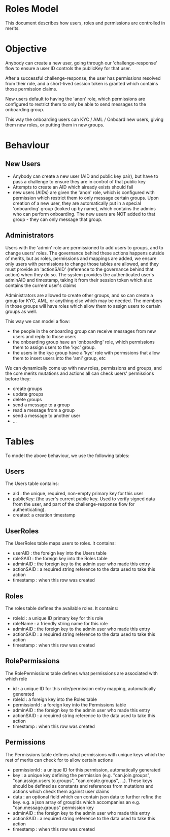 # Roles Model


This document describes how users, roles and permissions are controlled in merits.

# Objective

Anybody can create a new user, going through our 'challenge-response' flow to ensure a user ID controls the publicKey for that user.

After a successful challenge-response, the user has permissions resolved from their role, and a short-lived session token is granted which contains those permission claims.

New users default to having the 'anon' role, which permissions are configured to restrict them to only be able to send messages to the onboarding group.

This way the onboarding users can KYC / AML / Onboard new users, giving them new roles, or putting them in new groups.

# Behaviour

## New Users
 * Anybody can create a new user (AID and public key pair), but have to pass a challenge to ensure they are in control of that public key
 * Attempts to create an AID which already exists should fail
 * new users (AIDs) are given the 'anon' role, which is configured with permission which restrict them to only message certain groups. Upon creation of a new user, they are automatically put in a special 'onboarding' group (looked up by name), which contains the admins who can perform onboarding. The new users are NOT added to that group - they can only message that group.

## Administrators
 Users with the 'admin' role are permissioned to add users to groups, and to change users' roles. The governance behind these actions happens outside of merits, but as roles, permissions and mappings are added, we ensure only users with permissions to change those tables are allowed, and they must provide an 'actionSAID' (reference to the governance behind that action) when they do so. The system provides the authenticated user's adminAID and timestamp, taking it from their session token which also contains the current user's claims

Administrators are allowed to create other groups, and so can create a group for KYC, AML, or anything else which may be needed. The members in those groups will have roles which allow them to assign users to certain groups as well.

This way we can model a flow:

 * the people in the onboarding group can receive messages from new users and reply to those users
 * the onboarding group have an 'onboarding' role, which permissions them to assign users to the 'kyc' group.
 * the users in the kyc group have a 'kyc' role with permssions that allow them to insert users into the 'aml' group, etc

We can dynamically come up with new roles, permissions and groups, and the core merits mutations and actions all can check users' permissions before they:
 * create groups
 * update groups
 * delete groups
 * send a message to a group
 * read a message from a group
 * send a message to another user
 * ...

# Tables

To model the above behaviour, we use the following tables:

## Users

The Users table contains:

 * aid : the unique, required, non-empty primary key for this user
 * publicKey: (the user's current public key. Used to verify signed data from the user, and part of the challenge-response flow for authenticating). 
 * created: a creation timestamp

## UserRoles

The UserRoles table maps users to roles. It contains:

 * userAID : the foreign key into the Users table
 * roleSAID : the foreign key into the Roles table
 * adminAID : the foreign key to the admin user who made this entry
 * actionSAID : a required string reference to the data used to take this action
 * timestamp : when this row was created

## Roles

The roles table defines the available roles. It contains:

 * roleId : a unique ID primary key for this role
 * roleName : a friendly string name for this role
 * adminAID : the foreign key to the admin user who made this entry
 * actionSAID : a required string reference to the data used to take this action
 * timestamp : when this row was created

## RolePermissions

The RolePermissions table defines what permissions are associated with which role

 * id : a unique ID for this role/permission entry mapping, automatically generated
 * roleId : a foreign key into the Roles table
 * permissionId : a foreign key into the Permissions table
 * adminAID : the foreign key to the admin user who made this entry
 * actionSAID : a required string reference to the data used to take this action
 * timestamp : when this row was created


## Permissions

The Permissions table defines what permissions with unique keys which the rest of merits can check for to allow certain actions

 * permissionId : a unique ID for this permission, automatically generated
 * key : a unique key defining the permission (e.g. "can.join.groups", "can.assign.users.to.groups", "can.create.groups", ...). These keys should be defined as constants and references from mutations and actions which check them against user claims
 * data : an optional field which can contain json data to further refine the key. e.g. a json array of groupIds which accompanies an e.g. "can.message.groups" permission key
 * adminAID : the foreign key to the admin user who made this entry
 * actionSAID : a required string reference to the data used to take this action
 * timestamp : when this row was created
